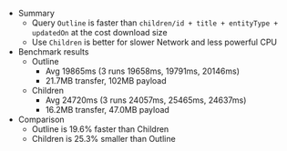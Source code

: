 - Summary
  - Query `Outline` is faster than `children/id + title + entityType + updatedOn` at the cost download size
  - Use `Children` is better for slower Network and less powerful CPU
- Benchmark results
  - Outline
    - Avg 19865ms (3 runs 19658ms, 19791ms, 20146ms)
    - 21.7MB transfer, 102MB payload
  - Children
    - Avg 24720ms (3 runs 24057ms, 25465ms, 24637ms)
    - 16.2MB transfer, 47.0MB payload
- Comparison
  - Outline is 19.6% faster than Children
  - Children is 25.3% smaller than Outline

